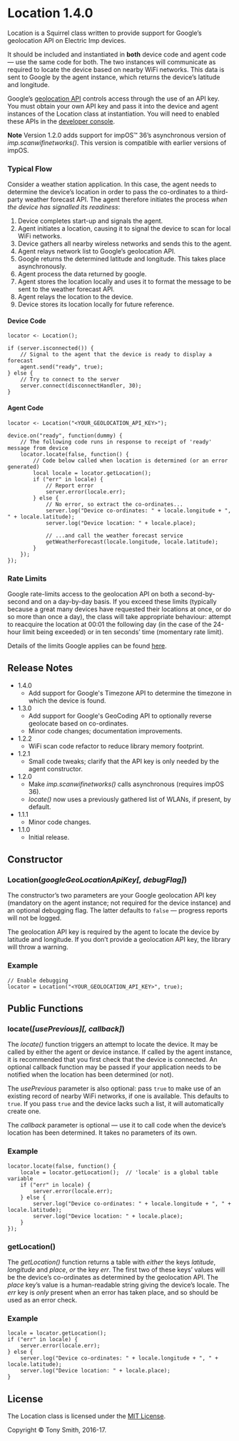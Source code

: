 # Location 1.4.0

Location is a Squirrel class written to provide support for Google’s geolocation API on Electric Imp devices.

It should be included and instantiated in **both** device code and agent code &mdash; use the same code for both. The two instances will communicate as required to locate the device based on nearby WiFi networks. This data is sent to Google by the agent instance, which returns the device’s latitude and longitude.

Google’s [geolocation API](https://developers.google.com/maps/documentation/geolocation/intro) controls access through the use of an API key. You must obtain your own API key and pass it into the device and agent instances of the Location class at instantiation. You will need to enabled these APIs in the [developer console](https://console.developers.google.com/apis).

**Note** Version 1.2.0 adds support for impOS&trade; 36’s asynchronous version of *imp.scanwifinetworks()*. This version is compatible with earlier versions of impOS.

### Typical Flow

Consider a weather station application. In this case, the agent needs to determine the device’s location in order to pass the co-ordinates to a third-party weather forecast API. The agent therefore initiates the process *when the device has signalled its readiness*:

1. Device completes start-up and signals the agent.
2. Agent initiates a location, causing it to signal the device to scan for local WiFi networks.
3. Device gathers all nearby wireless networks and sends this to the agent.
4. Agent relays network list to Google’s geolocation API.
5. Google returns the determined latitude and longitude. This takes place asynchronously.
6. Agent process the data returned by google.
7. Agent stores the location locally and uses it to format the message to be sent to the weather forecast API.
8. Agent relays the location to the device.
9. Device stores its location locally for future reference.

#### Device Code

```squirrel
locator <- Location();

if (server.isconnected()) {
    // Signal to the agent that the device is ready to display a forecast
    agent.send("ready", true);
} else {
    // Try to connect to the server
    server.connect(disconnectHandler, 30);
}
```

#### Agent Code

```squirrel
locator <- Location("<YOUR_GEOLOCATION_API_KEY>");

device.on("ready", function(dummy) {
    // The following code runs in response to receipt of 'ready' message from device
    locator.locate(false, function() {
        // Code below called when location is determined (or an error generated)
        local locale = locator.getLocation();
        if ("err" in locale) {
            // Report error
            server.error(locale.err);
        } else {
            // No error, so extract the co-ordinates...
            server.log("Device co-ordinates: " + locale.longitude + ", " + locale.latitude);
            server.log("Device location: " + locale.place);

            // ...and call the weather forecast service
            getWeatherForecast(locale.longitude, locale.latitude);
        }
    });
});
```

### Rate Limits

Google rate-limits access to the geolocation API on both a second-by-second and on a day-by-day basis. If you exceed these limits (typically because a great many devices have requested their locations at once, or do so more than once a day), the class will take appropriate behaviour: attempt to reacquire the location at 00:01 the following day (in the case of the 24-hour limit being exceeded) or in ten seconds’ time (momentary rate limit).

Details of the limits Google applies can be found [here](https://developers.google.com/maps/documentation/geolocation/usage-limits).

## Release Notes

- 1.4.0
    - Add support for Google's Timezone API to determine the timezone in which the device is found.
- 1.3.0
    - Add support for Google's GeoCoding API to optionally reverse geolocate based on co-ordinates.
    - Minor code changes; documentation improvements.
- 1.2.2
    - WiFi scan code refactor to reduce library memory footprint.
- 1.2.1
    - Small code tweaks; clarify that the API key is only needed by the agent constructor.
- 1.2.0
    - Make *imp.scanwifinetworks()* calls asynchronous (requires impOS 36).
    - *locate()* now uses a previously gathered list of WLANs, if present, by default.
- 1.1.1
    - Minor code changes.
- 1.1.0
    - Initial release.

## Constructor

### Location(*googleGeoLocationApiKey[, debugFlag]*)

The constructor’s two parameters are your Google geolocation API key (mandatory on the agent instance; not required for the device instance) and an optional debugging flag. The latter defaults to `false` &mdash; progress reports will not be logged.

The geolocation API key is required by the agent to locate the device by latitude and longitude. If you don’t provide a geolocation API key, the library will throw a warning.

### Example

```squirrel
// Enable debugging
locator = Location("<YOUR_GEOLOCATION_API_KEY>", true);
```

## Public Functions

### locate(*[usePrevious][, callback]*)

The *locate()* function triggers an attempt to locate the device. It may be called by either the agent or device instance. If called by the agent instance, it is recommended that you first check that the device is connected. An optional callback function may be passed if your application needs to be notified when the location has been determined (or not).

The *usePrevious* parameter is also optional: pass `true` to make use of an existing record of nearby WiFi networks, if one is available. This defaults to `true`. If you pass `true` and the device lacks such a list, it will automatically create one.

The *callback* parameter is optional &mdash; use it to call code when the device’s location has been determined. It takes no parameters of its own.

### Example

```squirrel
locator.locate(false, function() {
    locale = locator.getLocation();  // 'locale' is a global table variable
    if ("err" in locale) {
        server.error(locale.err);
    } else {
        server.log("Device co-ordinates: " + locale.longitude + ", " + locale.latitude);
        server.log("Device location: " + locale.place);
    }
});
```

### getLocation()

The *getLocation()* function returns a table with *either* the keys *latitude*, *longitude* and *place*, *or* the key *err*. The first two of these keys’ values will be the device’s co-ordinates as determined by the geolocation API. The *place* key’s value is a human-readable string giving the device’s locale. The *err* key is *only* present when an error has taken place, and so should be used as an error check.

### Example

```squirrel
locale = locator.getLocation();
if ("err" in locale) {
    server.error(locale.err);
} else {
    server.log("Device co-ordinates: " + locale.longitude + ", " + locale.latitude);
    server.log("Device location: " + locale.place);
}
```

## License

The Location class is licensed under the [MIT License](./LICENSE).

Copyright &copy; Tony Smith, 2016-17.
